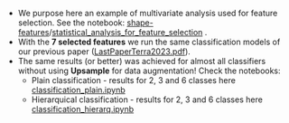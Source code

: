    * We purpose here an example of multivariate analysis used for feature selection. See the notebook: [shape-features](https://github.com/danielaterra/shape-features/tree/main)/[statistical_analysis_for_feature_selection](https://github.com/danielaterra/shape-features/tree/main/statistical_analysis_for_feature_selection/MV_shapeFeatures_versao2.ipynb) .  
   * With the **7 selected features** we run the same classification models of our previous paper ([LastPaperTerra2023.pdf](https://github.com/danielaterra/shape-features/files/15493240/LastPaperTerra2023.pdf)).
   * The same results (or better) was achieved for almost all classifiers without using **Upsample** for data augmentation! Check the notebooks:
     - Plain classification - results for 2, 3 and 6 classes  here  [classification_plain.ipynb](https://github.com/danielaterra/shape-features/blob/main/statistical_analysis_for_feature_selection/classification_plain.ipynb)
     - Hierarquical classification - results for 2, 3 and 6 classes here [classification_hierarq.ipynb](https://github.com/danielaterra/shape-features/blob/main/statistical_analysis_for_feature_selection/classification_hierarq.ipynb)
